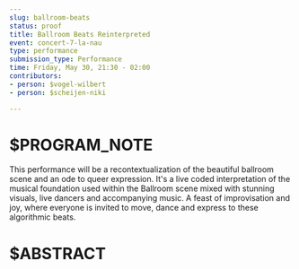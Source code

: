 ```yaml
---
slug: ballroom-beats
status: proof
title: Ballroom Beats Reinterpreted
event: concert-7-la-nau
type: performance
submission_type: Performance
time: Friday, May 30, 21:30 - 02:00
contributors:
- person: $vogel-wilbert
- person: $scheijen-niki

---
```


# $PROGRAM_NOTE

This performance will be a recontextualization of the beautiful ballroom scene and an ode 
to queer expression. It's a live coded interpretation of the musical foundation used within
the Ballroom scene mixed with stunning visuals, live dancers and accompanying music. A feast of improvisation 
and joy, where everyone is invited to move, dance and express to these algorithmic beats.

# $ABSTRACT



